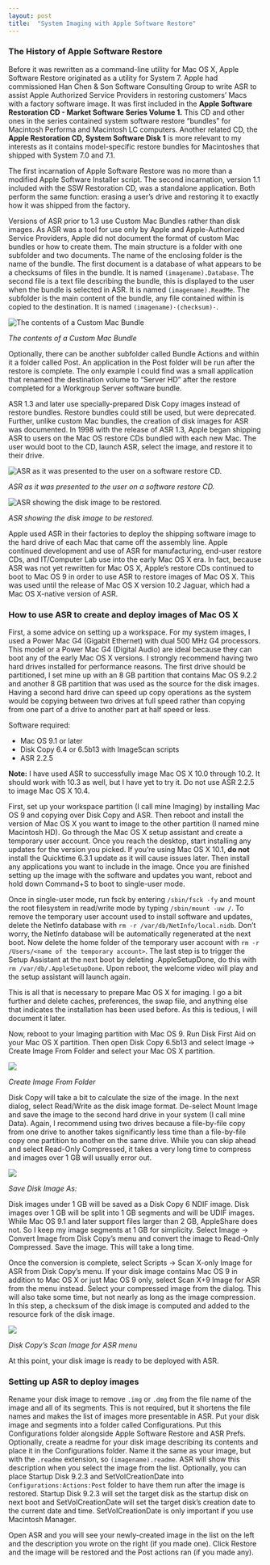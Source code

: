 ```yaml
---
layout: post
title:  "System Imaging with Apple Software Restore"
---
```

### The History of Apple Software Restore
Before it was rewritten as a command-line utility for Mac OS X, Apple Software Restore originated as a utility for System 7. Apple had commissioned Han Chen & Son Software Consulting Group to write ASR to assist Apple Authorized Service Providers in restoring customers’ Macs with a factory software image. It was first included in the **Apple Software Restoration CD - Market Software Series Volume 1.** This CD and other ones in the series contained system software restore “bundles” for Macintosh Performa and Macintosh LC computers. Another related CD, the **Apple Restoration CD, System Software Disk 1** is more relevant to my interests as it contains model-specific restore bundles for Macintoshes that shipped with System 7.0 and 7.1.

The first incarnation of Apple Software Restore was no more than a modified Apple Software Installer script. The second incarnation, version 1.1 included with the SSW Restoration CD, was a standalone application. Both perform the same function: erasing a user’s drive and restoring it to exactly how it was shipped from the factory.

Versions of ASR prior to 1.3 use Custom Mac Bundles rather than disk images. As ASR was a tool for use only by Apple and Apple-Authorized Service Providers, Apple did not document the format of custom Mac bundles or how to create them. The main structure is a folder with one subfolder and two documents. The name of the enclosing folder is the name of the bundle. The first document is a database of what appears to be a checksums of files in the bundle. It is named `(imagename).Database`. The second file is a text file describing the bundle, this is displayed to the user when the bundle is selected in ASR. It is named `(imagename).ReadMe`. The subfolder is the main content of the bundle, any file contained within is copied to the destination. It is named `(imagename)·(checksum)·`.

![The contents of a Custom Mac Bundle][image-1]

_The contents of a Custom Mac Bundle_

Optionally, there can be another subfolder called Bundle Actions and within it a folder called Post. An application in the Post folder will be run after the restore is complete. The only example I could find was a small application that renamed the destination volume to “Server HD” after the restore completed for a Workgroup Server software bundle.

ASR 1.3 and later use specially-prepared Disk Copy images instead of restore bundles. Restore bundles could still be used, but were deprecated. Further, unlike custom Mac bundles, the creation of disk images for ASR was documented. In 1998 with the release of ASR 1.3, Apple began shipping ASR to users on the Mac OS restore CDs bundled with each new Mac. The user would boot to the CD, launch ASR, select the image, and restore it to their drive.

![ASR as it was presented to the user on a software restore CD.][image-2]

_ASR as it was presented to the user on a software restore CD._


![ASR showing the disk image to be restored.][image-3]

_ASR showing the disk image to be restored._

Apple used ASR in their factories to deploy the shipping software image to the hard drive of each Mac that came off the assembly line. Apple continued development and use of ASR for manufacturing, end-user restore CDs, and IT/Computer Lab use into the early Mac OS X era. In fact, because ASR was not yet rewritten for Mac OS X, Apple’s restore CDs continued to boot to Mac OS 9 in order to use ASR to restore images of Mac OS X. This was used until the release of Mac OS X version 10.2 Jaguar, which had a Mac OS X-native version of ASR.

### How to use ASR to create and deploy images of Mac OS X
First, a some advice on setting up a workspace. For my system images, I used a Power Mac G4 (Gigabit Ethernet) with dual 500 MHz G4 processors. This model or a Power Mac G4 (Digital Audio) are ideal because they can boot any of the early Mac OS X versions. I strongly recommend having two hard drives installed for performance reasons. The first drive should be partitioned, I set mine up with an 8 GB partition that contains Mac OS 9.2.2 and another 8 GB partition that was used as the source for the disk images. Having a second hard drive can speed up copy operations as the system would be copying between two drives at full speed rather than copying from one part of a drive to another part at half speed or less.

Software required:
- Mac OS 9.1 or later
- Disk Copy 6.4 or 6.5b13 with ImageScan scripts
- ASR 2.2.5

**Note:** I have used ASR to successfully image Mac OS X 10.0 through 10.2. It should work with 10.3 as well, but I have yet to try it. Do not use ASR 2.2.5 to image Mac OS X 10.4.

First, set up your workspace partition (I call mine Imaging) by installing Mac OS 9 and copying over Disk Copy and ASR. Then reboot and install the version of Mac OS X you want to image to the other partition (I named mine Macintosh HD). Go through the Mac OS X setup assistant and create a temporary user account. Once you reach the desktop, start installing any updates for the version you picked. If you’re using Mac OS X 10.1, **do not** install the Quicktime 6.3.1 update as it will cause issues later. Then install any applications you want to include in the image. Once you are finished setting up the image with the software and updates you want, reboot and hold down Command+S to boot to single-user mode.

Once in single-user mode, run fsck by entering `/sbin/fsck -fy` and mount the root filesystem in read/write mode by typing `/sbin/mount -uw /`. To remove the temporary user account used to install software and updates, delete the NetInfo database with `rm -r /var/db/NetInfo/local.nidb`. Don’t worry, the NetInfo database will be automatically regenerated at the next boot. Now delete the home folder of the temporary user account with `rm -r /Users/<name of the temporary account>`. The last step is to trigger the Setup Assistant at the next boot by deleting .AppleSetupDone, do this with `rm /var/db/.AppleSetupDone`. Upon reboot, the welcome video will play and the setup assistant will launch again.

This is all that is necessary to prepare Mac OS X for imaging. I go a bit further and delete caches, preferences, the swap file, and anything else that indicates the installation has been used before. As this is tedious, I will document it later.

Now, reboot to your Imaging partition with Mac OS 9. Run Disk First Aid on your Mac OS X partition. Then open Disk Copy 6.5b13 and select Image -\> Create Image From Folder and select your Mac OS X partition.

![][image-4]

_Create Image From Folder_

Disk Copy will take a bit to calculate the size of the image. In the next dialog, select Read/Write as the disk image format. De-select Mount Image and save the image to the second hard drive in your system (I call mine Data). Again, I recommend using two drives because a file-by-file copy from one drive to another takes significantly less time than a file-by-file copy one partition to another on the same drive. While you can skip ahead and select Read-Only Compressed, it takes a very long time to compress and images over 1 GB will usually error out. 

![][image-5]

_Save Disk Image As:_

Disk images under 1 GB will be saved as a Disk Copy 6 NDIF image. Disk images over 1 GB will be split into 1 GB segments and will be UDIF images. While Mac OS 9.1 and later support files larger than 2 GB, AppleShare does not. So I keep my image segments at 1 GB for simplicity. Select Image -\> Convert Image from Disk Copy’s menu and convert the image to Read-Only Compressed. Save the image. This will take a long time.

Once the conversion is complete, select Scripts -\> Scan X-only Image for ASR from Disk Copy’s menu. If your disk image contains Mac OS 9 in addition to Mac OS X or just Mac OS 9 only, select Scan X+9 Image for ASR from the menu instead. Select your compressed image from the dialog. This will also take some time, but not nearly as long as the image compression. In this step, a checksum of the disk image is computed and added to the resource fork of the disk image.

![][image-6]

_Disk Copy’s Scan Image for ASR menu_

At this point, your disk image is ready to be deployed with ASR.

### Setting up ASR to deploy images
Rename your disk image to remove `.img` or `.dmg` from the file name of the image and all of its segments. This is not required, but it shortens the file names and makes the list of images more presentable in ASR. Put your disk image and segments into a folder called Configurations. Put this Configurations folder alongside Apple Software Restore and ASR Prefs. Optionally, create a readme for your disk image describing its contents and place it in the Configurations folder. Name it the same as your image, but with the `.readme` extension, so  `(imagename).readme`. ASR will show this description when you select the image from the list. Optionally, you can place Startup Disk 9.2.3 and SetVolCreationDate into `Configurations:Actions:Post` folder to have them run after the image is restored. Startup Disk 9.2.3 will set the target disk as the startup disk on next boot and SetVolCreationDate will set the target disk’s creation date to the current date and time. SetVolCreationDate is only important if you use Macintosh Manager.

Open ASR and you will see your newly-created image in the list on the left and the description you wrote on the right (if you made one). Click Restore and the image will be restored and the Post actions ran (if you made any).

[image-1]:	/assets/images/system-imaging-with-asr/restore-bundle.png
[image-2]:	/assets/images/system-imaging-with-asr/asr-1.3-folder.png
[image-3]:	/assets/images/system-imaging-with-asr/asr-1.3.png
[image-4]:	/assets/images/system-imaging-with-asr/create-image-from-folder.png
[image-5]:	/assets/images/system-imaging-with-asr/save-disk-image-as.png
[image-6]:	/assets/images/system-imaging-with-asr/scan-image-for-asr.png